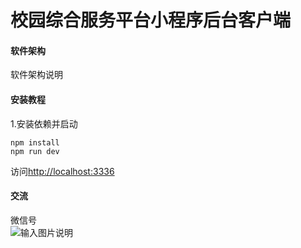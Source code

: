 # 校园综合服务平台小程序后台客户端

#### 软件架构

软件架构说明

#### 安装教程

1.安装依赖并启动

```
npm install
npm run dev
```

访问[http://localhost:3336](http://localhost:3336)

#### 交流
微信号<br>
![输入图片说明](https://images.gitee.com/uploads/images/2019/0320/102250_efc7b2d0_1930998.jpeg "微信图片_20190320102141.jpg")
